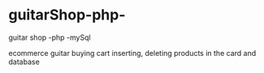 # guitarShop-php-
guitar shop
-php
-mySql

ecommerce guitar buying cart
inserting, deleting products in the card and database
